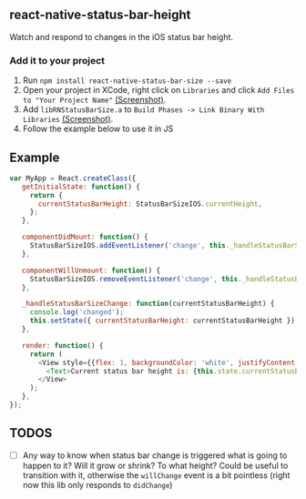 ## react-native-status-bar-height

Watch and respond to changes in the iOS status bar height.

### Add it to your project

1. Run `npm install react-native-status-bar-size --save`
2. Open your project in XCode, right click on `Libraries` and click `Add
   Files to "Your Project Name"` [(Screenshot)](http://url.brentvatne.ca/g9Wp).
3. Add `libRNStatusBarSize.a` to `Build Phases -> Link Binary With Libraries`
   [(Screenshot)](http://url.brentvatne.ca/g9Wp).
4. Follow the example below to use it in JS

## Example

```javascript
var MyApp = React.createClass({
   getInitialState: function() {
     return {
       currentStatusBarHeight: StatusBarSizeIOS.currentHeight,
     };
   },

   componentDidMount: function() {
     StatusBarSizeIOS.addEventListener('change', this._handleStatusBarSizeChange);
   },

   componentWillUnmount: function() {
     StatusBarSizeIOS.removeEventListener('change', this._handleStatusBarSizeChange);
   },

   _handleStatusBarSizeChange: function(currentStatusBarHeight) {
     console.log('changed');
     this.setState({ currentStatusBarHeight: currentStatusBarHeight });
   },

   render: function() {
     return (
       <View style={{flex: 1, backgroundColor: 'white', justifyContent: 'center', alignItems: 'center'}}>
         <Text>Current status bar height is: {this.state.currentStatusBarHeight}</Text>
       </View>
     );
   },
});
```

## TODOS

- [ ] Any way to know when status bar change is triggered what is going
  to happen to it? Will it grow or shrink? To what height? Could be useful to transition with it,
  otherwise the `willChange` event is a bit pointless (right now this
  lib only responds to `didChange`)
